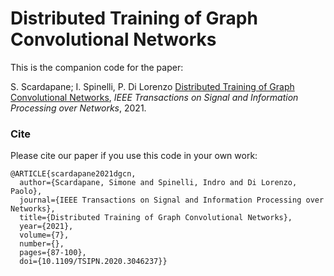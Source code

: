 # Distributed Training of Graph Convolutional Networks

This is the companion code for the paper:

S. Scardapane; I. Spinelli, P. Di Lorenzo [Distributed Training of Graph Convolutional Networks](https://ieeexplore.ieee.org/abstract/document/9303371), *IEEE Transactions on Signal and Information Processing over Networks*, 2021.

### Cite

Please cite our paper if you use this code in your own work:

```
@ARTICLE{scardapane2021dgcn,
  author={Scardapane, Simone and Spinelli, Indro and Di Lorenzo, Paolo},
  journal={IEEE Transactions on Signal and Information Processing over Networks}, 
  title={Distributed Training of Graph Convolutional Networks}, 
  year={2021},
  volume={7},
  number={},
  pages={87-100},
  doi={10.1109/TSIPN.2020.3046237}}
```
